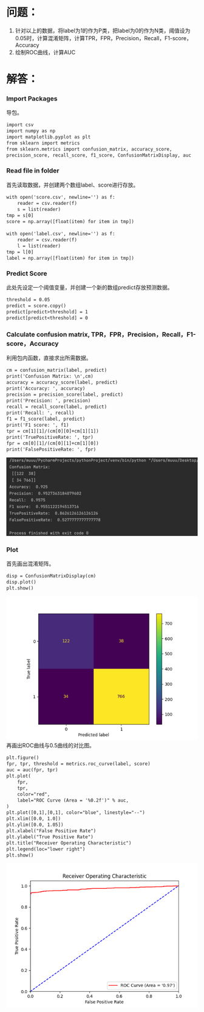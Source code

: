 # 问题：
1. 针对以上的数据，将label为1的作为P类，把label为0的作为N类，阈值设为0.05时，计算混淆矩阵，计算TPR，FPR，Precision，Recall，F1-score，Accuracy
2. 绘制ROC曲线，计算AUC
# 解答：
### Import Packages
导包。
```
import csv
import numpy as np
import matplotlib.pyplot as plt
from sklearn import metrics
from sklearn.metrics import confusion_matrix, accuracy_score, precision_score, recall_score, f1_score, ConfusionMatrixDisplay, auc
```
### Read file in folder
首先读取数据，并创建两个数组label、score进行存放。
```
with open('score.csv', newline='') as f:
    reader = csv.reader(f)
    s = list(reader)
tmp = s[0]
score = np.array([float(item) for item in tmp])

with open('label.csv', newline='') as f:
    reader = csv.reader(f)
    l = list(reader)
tmp = l[0]
label = np.array([float(item) for item in tmp])
```
### Predict Score
此处先设定一个阈值变量，并创建一个新的数组predict存放预测数据。
```
threshold = 0.05
predict = score.copy()
predict[predict>threshold] = 1
predict[predict<threshold] = 0
```

### Calculate confusion matrix, TPR，FPR，Precision，Recall，F1-score，Accuracy
利用包内函数，直接求出所需数据。
```
cm = confusion_matrix(label, predict)
print('Confusion Matrix: \n',cm)
accuracy = accuracy_score(label, predict)
print('Accuracy: ', accuracy)
precision = precision_score(label, predict)
print('Precision: ', precision)
recall = recall_score(label, predict)
print('Recall: ', recall)
f1 = f1_score(label, predict)
print('F1 score: ', f1)
tpr = cm[1][1]/(cm[0][0]+cm[1][1])
print('TruePositiveRate: ', tpr)
fpr = cm[0][1]/(cm[0][1]+cm[1][0])
print('FalsePositiveRate: ', fpr)
```
![image](https://github.com/rongyuanmu/PRSL-Spring-2022/blob/main/Week%201/Output/Data.png)
### Plot
首先画出混淆矩阵。
```
disp = ConfusionMatrixDisplay(cm)
disp.plot()
plt.show()
```
![image](https://github.com/rongyuanmu/PRSL-Spring-2022/blob/main/Week%201/Output/Confusion%20Matrix.png)
<br>
再画出ROC曲线与0.5曲线的对比图。
```
plt.figure()
fpr, tpr, threshold = metrics.roc_curve(label, score)
auc = auc(fpr, tpr)
plt.plot(
    fpr,
    tpr,
    color="red",
    label="ROC Curve (Area = '%0.2f')" % auc,
)
plt.plot([0,1],[0,1], color="blue", linestyle="--")
plt.xlim([0.0, 1.0])
plt.ylim([0.0, 1.05])
plt.xlabel("False Positive Rate")
plt.ylabel("True Positive Rate")
plt.title("Receiver Operating Characteristic")
plt.legend(loc="lower right")
plt.show()
```
![image](https://github.com/rongyuanmu/PRSL-Spring-2022/blob/main/Week%201/Output/ROC%20Curve.png)
